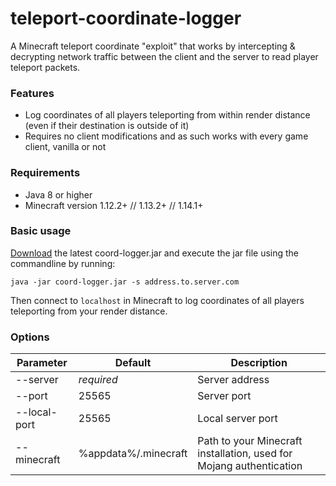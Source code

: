 # teleport-coordinate-logger
A Minecraft teleport coordinate "exploit" that works by intercepting & decrypting network traffic between the client and the server to read player teleport packets.

### Features
- Log coordinates of all players teleporting from within render distance (even if their destination is outside of it)
- Requires no client modifications and as such works with every game client, vanilla or not

### Requirements
- Java 8 or higher
- Minecraft version 1.12.2+ // 1.13.2+ // 1.14.1+

### Basic usage
[Download](https://github.com/mircokroon/teleport-coordinate-logger/releases) the latest coord-logger.jar and execute the jar file using the commandline by running:

```java -jar coord-logger.jar -s address.to.server.com```

Then connect to ```localhost``` in Minecraft to log coordinates of all players teleporting from your render distance.


### Options
|  **Parameter** | **Default** | **Description** |
| --- | --- | --- |
|  --server | *required* | Server address |
|  --port | 25565 | Server port |
|  --local-port | 25565 | Local server port |
|  --minecraft | %appdata%/.minecraft | Path to your Minecraft installation, used for Mojang authentication |

